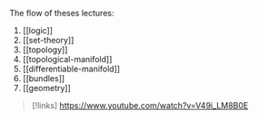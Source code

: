 
The flow of theses lectures:
1. [[logic]]
2. [[set-theory]]
3. [[topology]]
4. [[topological-manifold]]
5. [[differentiable-manifold]]
6. [[bundles]]
7. [[geometry]]


>[!links]
>https://www.youtube.com/watch?v=V49i_LM8B0E
